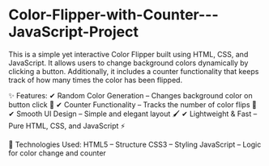 # Color-Flipper-with-Counter---JavaScript-Project
This is a simple yet interactive Color Flipper built using HTML, CSS, and JavaScript. It allows users to change background colors dynamically by clicking a button. Additionally, it includes a counter functionality that keeps track of how many times the color has been flipped.

✨ Features:
✔ Random Color Generation – Changes background color on button click 🎨
✔ Counter Functionality – Tracks the number of color flips 🔢
✔ Smooth UI Design – Simple and elegant layout 🖌️
✔ Lightweight & Fast – Pure HTML, CSS, and JavaScript ⚡

🚀 Technologies Used:
HTML5 – Structure
CSS3 – Styling
JavaScript – Logic for color change and counter
